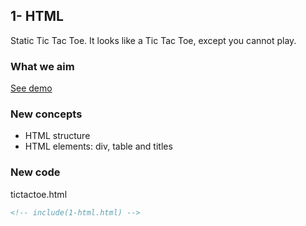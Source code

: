 <!-- include(header.md) -->

## 1- HTML
Static Tic Tac Toe. It looks like a Tic Tac Toe, except you cannot play.

### What we aim
[See demo](1-html.html)

### New concepts
- HTML structure
- HTML elements: div, table and titles

### New code
tictactoe.html
```html
<!-- include(1-html.html) -->
```
